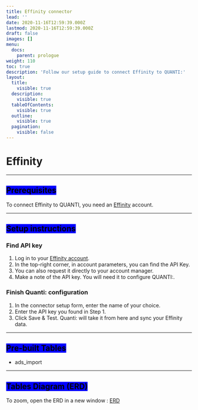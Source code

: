 ```yaml
---
title: Effinity connector
lead: ''
date: 2020-11-16T12:59:39.000Z
lastmod: 2020-11-16T12:59:39.000Z
draft: false
images: []
menu:
  docs:
    parent: prologue
weight: 110
toc: true
description: 'Follow our setup guide to connect Effinity to QUANTI:'
layout:
  title:
    visible: true
  description:
    visible: true
  tableOfContents:
    visible: true
  outline:
    visible: true
  pagination:
    visible: false
---
```


# Effinity

***

## <mark style="background-color:blue;">Prerequisites</mark>

To connect Effinity to QUANTI, you need an [Effinity](https://www.effinity.fr/) account.

***

## <mark style="background-color:blue;">Setup instructions</mark>

### Find API key

1. Log in to your [Effinity account](https://sso.effinity.fr/auth/sign/affilieur?lg=fr).
2. In the top-right corner, in account parameters, you can find the API Key.
3. You can also request it directly to your account manager.
4. Make a note of the API key. You will need it to configure QUANTI:.

### Finish Quanti: configuration

1. In the connector setup form, enter the name of your choice.
2. Enter the API key you found in Step 1.
3. Click Save & Test. Quanti: will take it from here and sync your Effinity data.

***

## <mark style="background-color:blue;">Pre-built Tables</mark>

* ads\_import

***

## <mark style="background-color:blue;">Tables Diagram (ERD)</mark>

To zoom, open the ERD in a new window : [ERD](https://dbdiagram.io/e/65577c543be149578735ccf9/65cf2b18ac844320ae4a3ed6)
